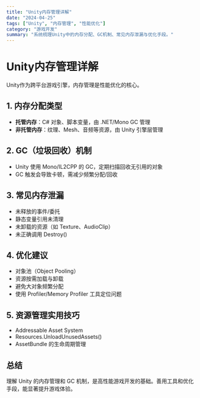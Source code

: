 ```yaml
---
title: "Unity内存管理详解"
date: "2024-04-25"
tags: ["Unity", "内存管理", "性能优化"]
category: "游戏开发"
summary: "系统梳理Unity中的内存分配、GC机制、常见内存泄漏与优化手段。"
---
```


# Unity内存管理详解

Unity作为跨平台游戏引擎，内存管理是性能优化的核心。

## 1. 内存分配类型
- **托管内存**：C# 对象、脚本变量，由 .NET/Mono GC 管理
- **非托管内存**：纹理、Mesh、音频等资源，由 Unity 引擎层管理

## 2. GC（垃圾回收）机制
- Unity 使用 Mono/IL2CPP 的 GC，定期扫描回收无引用的对象
- GC 触发会导致卡顿，需减少频繁分配/回收

## 3. 常见内存泄漏
- 未释放的事件/委托
- 静态变量引用未清理
- 未卸载的资源（如 Texture、AudioClip）
- 未正确调用 Destroy()

## 4. 优化建议
- 对象池（Object Pooling）
- 资源按需加载与卸载
- 避免大对象频繁分配
- 使用 Profiler/Memory Profiler 工具定位问题

## 5. 资源管理实用技巧
- Addressable Asset System
- Resources.UnloadUnusedAssets()
- AssetBundle 的生命周期管理

## 总结
理解 Unity 的内存管理和 GC 机制，是高性能游戏开发的基础。善用工具和优化手段，能显著提升游戏体验。
